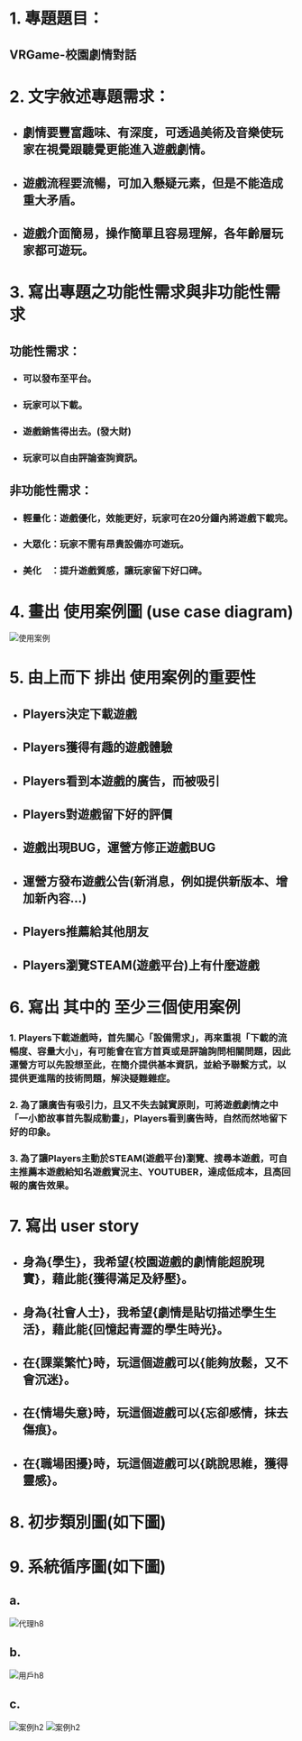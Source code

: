 # 1. 專題題目：
## VRGame-校園劇情對話

# 2. 文字敘述專題需求：
* ## 劇情要豐富趣味、有深度，可透過美術及音樂使玩家在視覺跟聽覺更能進入遊戲劇情。
* ## 遊戲流程要流暢，可加入懸疑元素，但是不能造成重大矛盾。
* ## 遊戲介面簡易，操作簡單且容易理解，各年齡層玩家都可遊玩。

# 3. 寫出專題之功能性需求與非功能性需求
 ## 功能性需求：
 * ### 可以發布至平台。
 * ### 玩家可以下載。
 * ### 遊戲銷售得出去。(發大財)
 * ### 玩家可以自由評論查詢資訊。
 
 ## 非功能性需求：
 * ### 輕量化：遊戲優化，效能更好，玩家可在20分鐘內將遊戲下載完。
 * ### 大眾化：玩家不需有昂貴設備亦可遊玩。
 * ### 美化　：提升遊戲質感，讓玩家留下好口碑。

# 4. 畫出 使用案例圖 (use case diagram)
![使用案例](20190926.png)

# 5. 由上而下 排出 使用案例的重要性
 * ## Players決定下載遊戲
 * ## Players獲得有趣的遊戲體驗
 * ## Players看到本遊戲的廣告，而被吸引
 * ## Players對遊戲留下好的評價
 * ## 遊戲出現BUG，運營方修正遊戲BUG
 * ## 運營方發布遊戲公告(新消息，例如提供新版本、增加新內容...)
 * ## Players推薦給其他朋友
 * ## Players瀏覽STEAM(遊戲平台)上有什麼遊戲
# 6. 寫出 其中的 至少三個使用案例
###  1.  Players下載遊戲時，首先關心「設備需求」，再來重視「下載的流暢度、容量大小」，有可能會在官方首頁或是評論詢問相關問題，因此運營方可以先設想至此，在簡介提供基本資訊，並給予聯繫方式，以提供更進階的技術問題，解決疑難雜症。
###  2.  為了讓廣告有吸引力，且又不失去誠實原則，可將遊戲劇情之中「一小節故事首先製成動畫」，Players看到廣告時，自然而然地留下好的印象。
###  3.  為了讓Players主動於STEAM(遊戲平台)瀏覽、搜尋本遊戲，可自主推薦本遊戲給知名遊戲實況主、YOUTUBER，達成低成本，且高回報的廣告效果。
# 7. 寫出 user story 
 * ## 身為{學生}，我希望{校園遊戲的劇情能超脫現實}，藉此能{獲得滿足及紓壓}。
 * ## 身為{社會人士}，我希望{劇情是貼切描述學生生活}，藉此能{回憶起青澀的學生時光}。
 * ## 在{課業繁忙}時，玩這個遊戲可以{能夠放鬆，又不會沉迷}。
 * ## 在{情場失意}時，玩這個遊戲可以{忘卻感情，抹去傷痕}。
 * ## 在{職場困擾}時，玩這個遊戲可以{跳說思維，獲得靈感}。
# 8. 初步類別圖(如下圖) 
# 9. 系統循序圖(如下圖)
## a.
![代理h8](代理h8.png)
## b.
![用戶h8](2019_oo_9_類別圖&循序圖.png)
## c.
![案例h2](10675085714262.jpg)	
![案例h2](10675151719512.jpg)
